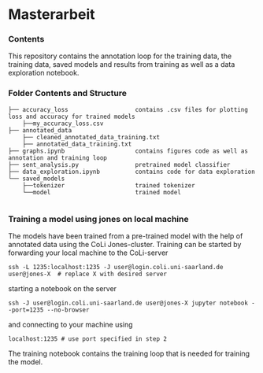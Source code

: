 # Masterarbeit

### Contents

This repository contains the annotation loop for the training data, the training data, saved models and results from training as well as a data exploration notebook.

### Folder Contents and Structure

```
├── accuracy_loss                   contains .csv files for plotting loss and accuracy for trained models
    ├──my_accuracy_loss.csv         
├── annotated_data
    ├── cleaned_annotated_data_training.txt 
    ├── annotated_data_training.txt
├── graphs.ipynb                    contains figures code as well as annotation and training loop
├── sent_analysis.py                pretrained model classifier
├── data_exploration.ipynb          contains code for data exploration
└── saved_models
    ├──tokenizer                    trained tokenizer
    └──model                        trained model
    
```

### Training a model using jones on local machine

The models have been trained from a pre-trained model with the help of annotated data using the CoLi Jones-cluster. 
Training can be started by forwarding your local machine to the CoLi-server

```
ssh -L 1235:localhost:1235 -J user@login.coli.uni-saarland.de user@jones-X  # replace X with desired server

```

starting a notebook on the server 

```
ssh -J user@login.coli.uni-saarland.de user@jones-X jupyter notebook --port=1235 --no-browser
```

and connecting to your machine using

```
localhost:1235 # use port specified in step 2
```

The training notebook contains the training loop that is needed for training the model.
